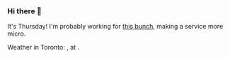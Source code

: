 ### Hi there :wave:

It's Thursday! I'm probably working for [this bunch](https://github.com/kohofinancial), making a service more micro.

Weather in Toronto: , at .
